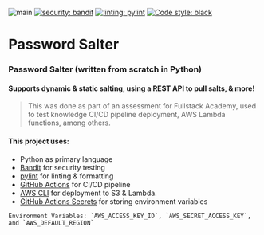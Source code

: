 ![main](https://github.com/ethanriverpage/FSA.EnterpriseAssessment/actions/workflows/main.yml/badge.svg) [![security: bandit](https://img.shields.io/badge/security-bandit-yellow.svg)](https://github.com/PyCQA/bandit) [![linting: pylint](https://img.shields.io/badge/linting-pylint-yellowgreen)](https://github.com/PyCQA/pylint) [![Code style: black](https://img.shields.io/badge/code%20style-black-000000.svg)](https://github.com/psf/black)

# Password Salter

### Password Salter (written from scratch in Python)
#### Supports dynamic & static salting, using a REST API to pull salts, & more!
> This was done as part of an assessment for Fullstack Academy, used to test knowledge CI/CD pipeline deployment, AWS Lambda functions, among others.

#### This project uses:
* Python as primary language
* [Bandit](https://github.com/PyCQA/bandit) for security testing
* [pylint](https://github.com/PyCQA/pylint) for linting & formatting
* [GitHub Actions](https://github.com/features/actions) for CI/CD pipeline
* [AWS CLI](https://aws.amazon.com/cli/) for deployment to S3 & Lambda.
* [GitHub Actions Secrets](https://docs.github.com/en/rest/actions/secrets) for storing environment variables
```
Environment Variables: `AWS_ACCESS_KEY_ID`, `AWS_SECRET_ACCESS_KEY`, and `AWS_DEFAULT_REGION`
```
